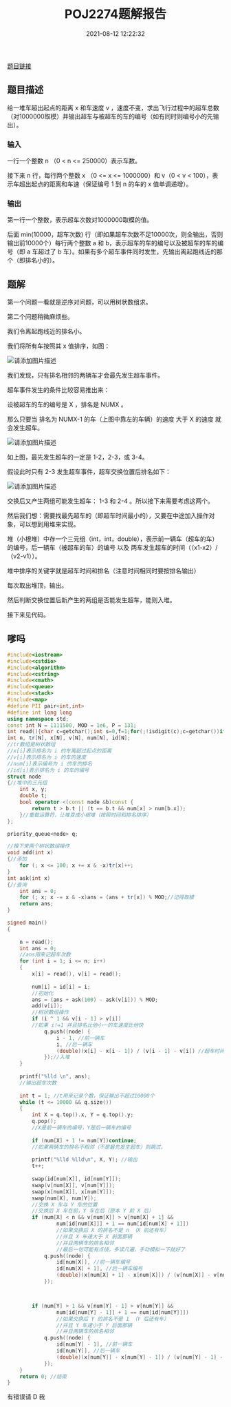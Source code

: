 ﻿---
title: POJ2274题解报告
date: 2021-08-12 12:22:32
tags: 
- c++
- 数据结构
- 堆
- 树状数组
categories: Dumby的OI生涯
---

[题目链接](http://poj.org/problem?id=2274)

<!--more-->

## 题目描述

给一堆车超出起点的距离 x 和车速度 v ，速度不变，求出飞行过程中的超车总数（对1000000取模）并输出超车与被超车的车的编号（如有同时则编号小的先输出）。

### 输入

一行一个整数 n （0 < n <= 250000）表示车数。

接下来 n 行，每行两个整数 x （0 <= x <= 1000000）和 v（0 < v < 100），表示车超出起点的距离和车速（保证编号 1 到 n 的车的 x 值单调递增）。

### 输出

第一行一个整数，表示超车次数对1000000取模的值。

后面 min(10000，超车次数) 行（即如果超车次数不足10000次，则全输出，否则输出前10000个）每行两个整数 a 和 b，表示超车的车的编号以及被超车的车的编号（即 a 车超过了 b 车）。如果有多个超车事件同时发生，先输出离起跑线近的那个（即排名小的）。
## 题解
第一个问题一看就是逆序对问题，可以用树状数组求。

第二个问题稍微麻烦些。

我们令离起跑线近的排名小。

我们将所有车按照其 x 值排序，如图：

![请添加图片描述](https://img-blog.csdnimg.cn/3f9dc9693f714c6187b47554ddbb27e2.jpg)

我们发现，只有排名相邻的两辆车才会最先发生超车事件。

超车事件发生的条件比较容易推出来：

设被超车的车的编号是 X ，排名是 NUMX 。

那么只要当 排名为 NUMX-1 的车（上图中靠左的车辆）的速度 大于 X 的速度 就会发生超车。


![请添加图片描述](https://img-blog.csdnimg.cn/3ab57d5b48b145dfa5a0738686fc789e.png?x-oss-process=image/watermark,type_ZmFuZ3poZW5naGVpdGk,shadow_10,text_aHR0cHM6Ly9ibG9nLmNzZG4ubmV0L0R1bWJ5X2NhdA==,size_16,color_FFFFFF,t_70)

如上图，最先发生超车的一定是 1-2，2-3，或 3-4。

假设此时只有 2-3 发生超车事件，超车交换位置后排名如下：

![请添加图片描述](https://img-blog.csdnimg.cn/ec436cd4fce248b5b3003888e39a12ec.png?x-oss-process=image/watermark,type_ZmFuZ3poZW5naGVpdGk,shadow_10,text_aHR0cHM6Ly9ibG9nLmNzZG4ubmV0L0R1bWJ5X2NhdA==,size_16,color_FFFFFF,t_70)

交换后又产生两组可能发生超车： 1-3 和 2-4 。所以接下来需要考虑这两个。

然后我们想：需要找最先超车的（即超车时间最小的），又要在中途加入操作对象，可以想到用堆来实现。

堆（小根堆）中存一个三元组（int，int，double），表示前一辆车（超车的车）的编号，后一辆车（被超车的车）的编号 以及 两车发生超车的时间（（x1-x2）/（v2-v1））。

堆中排序的关键字就是超车时间和排名（注意时间相同时要按排名输出）

每次取出堆顶，输出。

然后判断交换位置后新产生的两组是否能发生超车，能则入堆。

接下来见代码。
## 嗲吗
```cpp
#include<iostream>
#include<cstdio>
#include<algorithm>
#include<cstring>
#include<cmath>
#include<queue>
#include<stack>
#include<map>
#define PII pair<int,int>
#define int long long
using namespace std;
const int N = 1111500, MOD = 1e6, P = 131;
int read(){char c=getchar();int s=0,f=1;for(;!isdigit(c);c=getchar())if(c=='-')f=-1;for(;isdigit(c);c=getchar())s=s*10+c-48;return s*f;}
int n, tr[N], x[N], v[N], num[N], id[N];
//tr数组是树状数组
//x[i]表示排名为 i 的车离超过起点的距离
//v[i]表示排名为 i 的车的速度
//num[i]表示编号为 i 的车的排名
//id[i]表示排名为 i 的车的编号
struct node 
{//堆中的三元组
	int x, y;
	double t;
	bool operator <(const node &b)const {
		return t > b.t || (t == b.t && num[x] > num[b.x]);
	}//重载运算符，让堆变成小根堆（按照时间和排名排序）
};

priority_queue<node> q;

//接下来两个树状数组操作
void add(int x) 
{//添加
	for (; x <= 100; x += x & -x)tr[x]++;
}
int ask(int x) 
{//查询
	int ans = 0;
	for (; x; x -= x & -x)ans = (ans + tr[x]) % MOD;//记得取模
	return ans;
}

signed main() 
{
	
	n = read();
	int ans = 0;
	//ans用来记超车次数
	for (int i = 1; i <= n; i++) 
	{
		x[i] = read(), v[i] = read();
		
		num[i] = id[i] = i;
		//初始化
		ans = (ans + ask(100) - ask(v[i])) % MOD;
		add(v[i]);
		//树状数组操作
		if (i ^ 1 && v[i - 1] > v[i])
		//如果 i!=1 并且排名比他小一的车速度比他快
			q.push((node) { 
				i - 1, //前一辆车
				i, //后一辆车
				(double)(x[i] - x[i - 1]) / (v[i - 1] - v[i]) //超车时间 
			});//入堆
	}
	
	printf("%lld \n", ans);
	//输出超车次数
	
	int t = 1; //t用来记录个数，保证输出不超过10000个
	while (t <= 10000 && q.size()) 
	{
		int X = q.top().x, Y = q.top().y;
		q.pop();
		//X是前一辆车的编号，Y是后一辆车的编号
		
		if (num[X] + 1 != num[Y])continue;
		//如果两辆车的排名不相邻（不是最先发生超车）则跳过。
		
		printf("%lld %lld\n", X, Y); //输出
		t++;
		
		swap(id[num[X]], id[num[Y]]);
		swap(v[num[X]], v[num[Y]]);
		swap(x[num[X]], x[num[Y]]);
		swap(num[X], num[Y]);
		//交换 X 车与 Y 车的位置
		//交换后 X 车在前，Y 车在后（原本 Y 前 X 后）
		if (num[X] < n && v[num[X]] > v[num[X] + 1] &&
		        num[id[num[X]]] + 1 == num[id[num[X] + 1]])
		        //如果交换后 X 的排名不是 n （X 前还有车）
		        //并且 X 车速大于 X 前面那辆
		        //并且两辆车的排名相邻
		        //最后一句可能有点绕，多读几遍，手动模拟一下就好了
			q.push((node) {
				id[num[X]], //前一辆车编号
				id[num[X] + 1], //后一辆车编号
				(double)(x[num[X] + 1] - x[num[X]]) / (v[num[X]] - v[num[X] + 1]) //时间
			});



		if (num[Y] > 1 && v[num[Y] - 1] > v[num[Y]] &&
		        num[id[num[Y] - 1]] + 1 == num[id[num[Y]]])
		        //如果交换后 Y 的排名不是 1 （Y 后还有车）
		        //并且 Y 车速小于 Y 后面那辆
		        //并且两辆车的排名相邻
			q.push((node) {
				id[num[Y] - 1], //前一辆车
				id[num[Y]], //后一辆车
				(double)(x[num[Y]] - x[num[Y] - 1]) / (v[num[Y] - 1] - v[num[Y]]) //时间
			});
	}
	return 0; //结束
}
```

有错误请 D 我